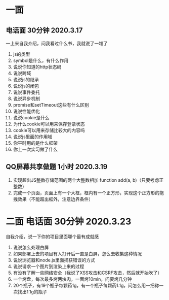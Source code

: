 # 一面 
## 电话面 30分钟 2020.3.17
一上来自我介绍，问我看过什么书，我就说了一堆了


1. js的类型
2. symbol是什么，有什么作用
3. 说说你知道的http状态码
4. 说说跨域
5. 说说js的继承
6. 说说js的闭包
7. 说说事件委托
8. 说说异步机制
9. promise和setTimeout这些有什么区别
10. 说说性能优化
11. 说说cookie是什么
12. 为什么cookie可以用来保存登录状态
13. cookie可以用来存储比较大的内容吗
14. 说说js里面的作用域
15. 你平时用的是什么框架
16. 你上一次实习做了什么

## QQ屏幕共享做题 1小时 2020.3.19
1. 实现超出JS整数存储范围的两个大整数相加 function add(a, b)（只要考虑正整数）
2. 完成一个页面，页面上有一个大框，框内有一个正方形，实现这个正方形的拖拽效果（不能超出框外，注意边界条件）

# 二面 电话面 30分钟 2020.3.23
自我介绍，说一下你的项目里面哪个最有成就感

1. 说说怎么处理白屏
2. 如果部署上去的项目有人打开后一直是白屏，怎么去收集这种情况
3. 说说浏览器和node.js里面捕获错误的方式
4. 说说请求一个图片到渲染上来的过程
5. 有没有了解一些网络安全（我说了XSS攻击和CSRF攻击，然后就开始吹了）
6. 一个烤盘，每次最多烤两块肉，一面烤10min，问要烤几分钟
7. 20个瓶子，有19个瓶子每颗药1g，有一个瓶子每颗药1.1g，问怎么用一把称一次找出1.1g的瓶子